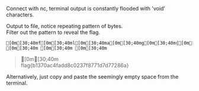 Connect with nc, terminal output is constantly flooded with 'void' characters.  

Output to file, notice repeating pattern of bytes.  
Filter out the pattern to reveal the flag.  
```  
[0m[30;40mf[0m[30;40ml[0m[30;40ma[0m[30;40mg[0m[30;40m{[0m[30;40mb[0m[30;40m1[0m[30;40m3[0m[30;40m7[0m[30;40m0[0m[30;40ma[0m[30;40mc[0m[30;40m4[0m[30;40mf[0m[30;40ma[0m[30;40md[0m[30;40md[0m[30;40m8[0m[30;40mc[0m[30;40m0[0m[30;40m2[0m[30;40m3[0m[30;40m7[0m[30;40mf[0m[30;40m8[0m[30;40m7[0m[30;40m7[0m[30;40m1[0m[30;40md[0m[30;40m7[0m[30;40md[0m[30;40m7[0m[30;40m7[0m[30;40m2[0m[30;40m8[0m[30;40m6[0m[30;40ma[0m[30;40m}[0m[30;40m [0m[30;40m [0m[30;40m [0m[30;40m  
```  
> [0m[30;40m  
> flag{b1370ac4fadd8c0237f8771d7d77286a}  

Alternatively, just copy and paste the seemingly empty space from the terminal.  
